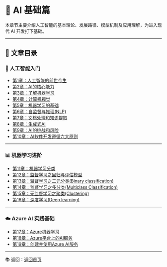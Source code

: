 # 🤖 AI 基础篇

本章节主要介绍人工智能的基本理论、发展路径、模型机制及应用理解，为进入现代 AI 开发打下基础。

---

## 📘 文章目录

### 🧠 人工智能入门

- [第1章：人工智能的前世今生](第1章-人工智能的前世今生.md)
- [第2章：AI的核心能力](第2章-AI的核心能力.md)
- [第3章：了解机器学习](第3章-了解机器学习.md)
- [第4章：计算机视觉](第4章-计算机视觉.md)
- [第5章：机器学习的基础](第5章-机器学习的基础.md)
- [第6章：自监督与推理(NLP)](第6章-自监督与推理%28NLP%29.md)
- [第7章：文档处理和知识提取](第7章-文档处理和知识提取.md)
- [第8章：生成式AI](第8章-生成式AI.md)
- [第9章：AI的挑战和风险](第9章-AI的挑战和风险.md)
- [第10章：AI软件开发遵循六大原则](第10章-AI软件开发遵循六大原则.md)

---

### 📊 机器学习进阶

- [第11章：机器学习分类](第11章-机器学习分类.md)
- [第12章：监督学习之回归与评估模型](第12章-监督学习之回归与评估模型.md)
- [第13章：监督学习之二元分类(Binary classification)](第13章-监督学习之二元分类%28Binary%20classification%29.md)
- [第14章：监督学习之多分类(Multiclass Classification)](第14章-监督学习之多分类%28Multiclass%20Classification%29.md)
- [第15章：无监督学习之聚类(Clustering)](第15章-无监督学习之聚类%28Clustering%29.md)
- [第16章：深度学习(Deep learning)](第16章-深度学习%28Deep%20learning%29.md)

---

### ☁️ Azure AI 实践基础

- [第17章：Azure机器学习](第17章-Azure机器学习.md)
- [第18章：Azure平台上的AI服务](第18章-Azure平台上的AI服务.md)
- [第19章：创建并使用Azure AI服务](第19章-创建并使用Azure%20AI服务.md)

---

📚 返回：[返回首页](../README.md)
